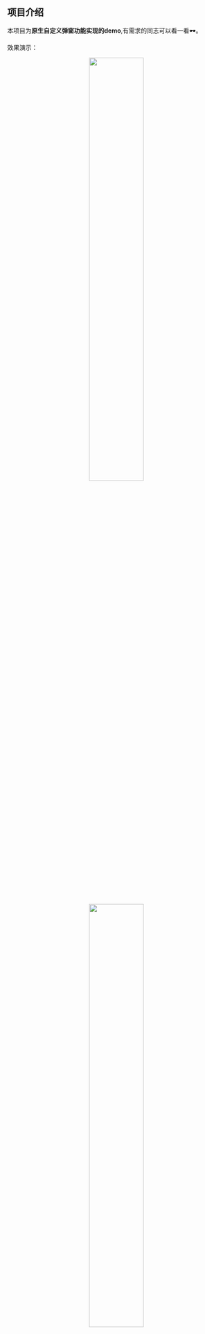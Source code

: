 ## 项目介绍

本项目为**原生自定义弹窗功能实现的demo**,有需求的同志可以看一看🕶。

效果演示：

<center><img src="https://img-blog.csdnimg.cn/7084ec166a00410aa97189d54ec2f552.png" width="50%"></center>

<center><img src="https://img-blog.csdnimg.cn/d33f566d29a4495fb2e5f1298f6136f7.gif" width="50%"></center>

项目博客地址为：[微信小程序之图片上传功能](https://blog.csdn.net/booze_/article/details/127856744),同时也欢迎大家访问我的博客。



(☞ﾟヮﾟ)☞希望大家多多star🎇

